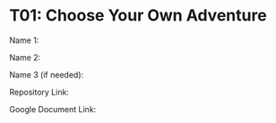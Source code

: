 # T01: Choose Your Own Adventure

Name 1: 

Name 2: 

Name 3 (if needed):

Repository Link: 

Google Document Link: 

